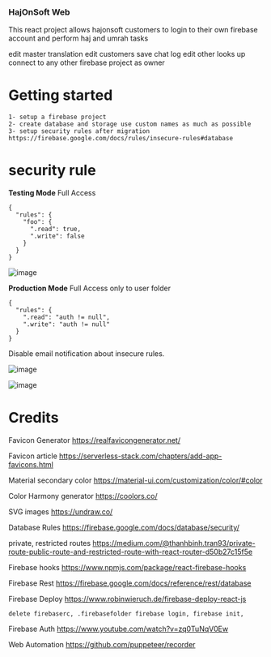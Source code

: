 ﻿### HajOnSoft Web

This react project allows hajonsoft customers to login to their own firebase account and perform haj and umrah tasks

edit master translation 
edit customers 
save chat log
edit other looks up 
connect to any other firebase project as owner

# Getting started 
```
1- setup a firebase project
2- create database and storage use custom names as much as possible
3- setup security rules after migration https://firebase.google.com/docs/rules/insecure-rules#database
```

# security rule 
**Testing Mode** Full Access

```
{
  "rules": {
    "foo": {
      ".read": true,
      ".write": false
    }
  }
}
```
![image](https://user-images.githubusercontent.com/9623964/96530553-885bfe00-123c-11eb-95f9-cacd2359cfb6.png)



**Production Mode** Full Access only to user folder

```
{
  "rules": {
    ".read": "auth != null",
    ".write": "auth != null"
  }
}
```

Disable email notification about insecure rules. 

![image](https://user-images.githubusercontent.com/9623964/97191219-e40a1800-1763-11eb-86ad-b1cd278ac793.png)

![image](https://user-images.githubusercontent.com/9623964/97191402-13b92000-1764-11eb-8077-e8813c677bc9.png)

# Credits

Favicon Generator https://realfavicongenerator.net/

Favicon article https://serverless-stack.com/chapters/add-app-favicons.html

Material secondary color https://material-ui.com/customization/color/#color

Color Harmony generator https://coolors.co/

SVG images https://undraw.co/

Database Rules https://firebase.google.com/docs/database/security/

private, restricted routes https://medium.com/@thanhbinh.tran93/private-route-public-route-and-restricted-route-with-react-router-d50b27c15f5e

Firebase hooks https://www.npmjs.com/package/react-firebase-hooks

Firebase Rest https://firebase.google.com/docs/reference/rest/database

Firebase Deploy https://www.robinwieruch.de/firebase-deploy-react-js 
```
delete firebaserc, .firebasefolder firebase login, firebase init, 

```


Firebase Auth https://www.youtube.com/watch?v=zq0TuNqV0Ew

Web Automation https://github.com/puppeteer/recorder
